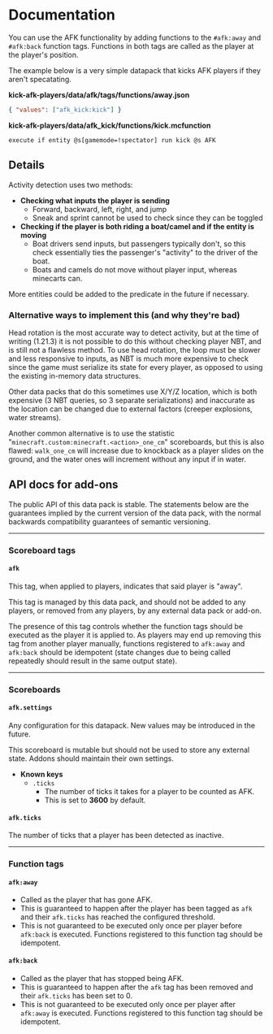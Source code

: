 # Documentation

You can use the AFK functionality by adding functions to the `#afk:away` and
`#afk:back` function tags. Functions in both tags are called as the player at
the player's position.

The example below is a very simple datapack that kicks AFK players if they
aren't specatating.

**kick-afk-players/data/afk/tags/functions/away.json**

```json
{ "values": ["afk_kick:kick"] }
```

**kick-afk-players/data/afk_kick/functions/kick.mcfunction**

```mcfunction
execute if entity @s[gamemode=!spectator] run kick @s AFK
```

## Details

Activity detection uses two methods:

- **Checking what inputs the player is sending**
  - Forward, backward, left, right, and jump
  - Sneak and sprint cannot be used to check since they can be toggled
- **Checking if the player is both riding a boat/camel and if the entity is
  moving**
  - Boat drivers send inputs, but passengers typically don't, so this check
    essentially ties the passenger's "activity" to the driver of the boat.
  - Boats and camels do not move without player input, whereas minecarts can.

More entities could be added to the predicate in the future if necessary.

### Alternative ways to implement this (and why they're bad)

Head rotation is the most accurate way to detect activity, but at the time of
writing (1.21.3) it is not possible to do this without checking player NBT, and
is still not a flawless method. To use head rotation, the loop must be slower
and less responsive to inputs, as NBT is much more expensive to check since the
game must serialize its state for every player, as opposed to using the existing
in-memory data structures.

Other data packs that do this sometimes use X/Y/Z location, which is both
expensive (3 NBT queries, so 3 separate serializations) and inaccurate as the
location can be changed due to external factors (creeper explosions, water
streams).

Another common alternative is to use the statistic
"`minecraft.custom:minecraft.<action>_one_cm`" scoreboards, but this is also
flawed: `walk_one_cm` will increase due to knockback as a player slides on the
ground, and the water ones will increment without any input if in water.

## API docs for add-ons

The public API of this data pack is stable. The statements below are the
guarantees implied by the current version of the data pack, with the normal
backwards compatibility guarantees of semantic versioning.

---

### Scoreboard tags

#### `afk`

This tag, when applied to players, indicates that said player is "away".

This tag is managed by this data pack, and should not be added to any players,
or removed from any players, by any external data pack or add-on.

The presence of this tag controls whether the function tags should be executed
as the player it is applied to. As players may end up removing this tag from
another player manually, functions registered to `afk:away` and `afk:back`
should be idempotent (state changes due to being called repeatedly should result
in the same output state).

---

### Scoreboards

#### `afk.settings`

Any configuration for this datapack. New values may be introduced in the future.

This scoreboard is mutable but should not be used to store any external state.
Addons should maintain their own settings.

- **Known keys**
  - `.ticks`
    - The number of ticks it takes for a player to be counted as AFK.
    - This is set to **3600** by default.

#### `afk.ticks`

The number of ticks that a player has been detected as inactive.

---

### Function tags

#### `afk:away`

- Called as the player that has gone AFK.
- This is guaranteed to happen after the player has been tagged as `afk` and
  their `afk.ticks` has reached the configured threshold.
- This is not guaranteed to be executed only once per player before `afk:back`
  is executed. Functions registered to this function tag should be idempotent.

#### `afk:back`

- Called as the player that has stopped being AFK.
- This is guaranteed to happen after the `afk` tag has been removed and their
  `afk.ticks` has been set to 0.
- This is not guaranteed to be executed only once per player after `afk:away` is
  executed. Functions registered to this function tag should be idempotent.
